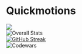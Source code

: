 # Quickmotions
![](https://komarev.com/ghpvc/?username=your-github-username&color=red)\
![Overall Stats](https://github-readme-stats.vercel.app/api?username=Quickmotions&count_private=true&show_icons=true&hide=contribs&theme=dark)\
[![GitHub Streak](https://github-readme-streak-stats.herokuapp.com/?user=DenverCoder1&theme=dark)](https://git.io/streak-stats)\
![Codewars](https://github.r2v.ch/codewars?user=Quickmotions)
